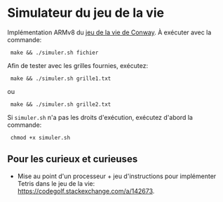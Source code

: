 # Simulateur du jeu de la vie 

Implémentation ARMv8 du [jeu de la vie de Conway](https://fr.wikipedia.org/wiki/Jeu_de_la_vie). À exécuter avec la commande:

```
 make && ./simuler.sh fichier
```

Afin de tester avec les grilles fournies, exécutez:

```
 make && ./simuler.sh grille1.txt
```
ou
```
 make && ./simuler.sh grille2.txt
```

Si `simuler.sh` n'a pas les droits d'exécution, exécutez d'abord la commande:
```
 chmod +x simuler.sh
```

## Pour les curieux et curieuses

* Mise au point d'un processeur + jeu d'instructions pour implémenter Tetris dans le jeu de la vie: https://codegolf.stackexchange.com/a/142673.
